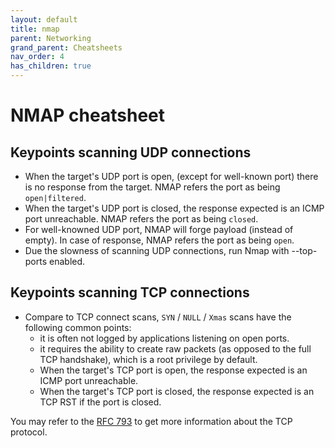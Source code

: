 ```yaml
---
layout: default
title: nmap
parent: Networking
grand_parent: Cheatsheets
nav_order: 4
has_children: true
---
```


# NMAP cheatsheet

## Keypoints scanning UDP connections

* When the target's UDP port is open, (except for well-known port) there is no response from the target. NMAP refers the port as being ```open|filtered```.
* When the target's UDP port is closed, the response expected is an ICMP port unreachable. NMAP refers the port as being ```closed```.
* For well-knowned UDP port, NMAP will forge payload (instead of empty). In case of response, NMAP refers the port as being ```open```.
* Due the slowness of scanning UDP connections, run Nmap with --top-ports <number> enabled.

## Keypoints scanning TCP connections

* Compare to TCP connect scans, ```SYN``` / ```NULL``` / ```Xmas``` scans have the following common points:
  * it is often not logged by applications listening on open ports.
  * it requires the ability to create raw packets (as opposed to the full TCP handshake), which is a root privilege by default. 
  * When the target's TCP port is open, the response expected is an ICMP port unreachable.
  * When the target's TCP port is closed, the response expected is an TCP RST if the port is closed.

You may refer to the [RFC 793](https://tools.ietf.org/html/rfc793) to get more information about the TCP protocol.
